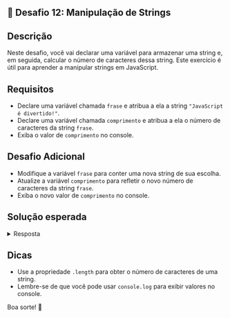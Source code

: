 ## 📝 Desafio 12: Manipulação de Strings

## Descrição

Neste desafio, você vai declarar uma variável para armazenar uma string e, em seguida, calcular o número de caracteres dessa string. Este exercício é útil para aprender a manipular strings em JavaScript.

## Requisitos

- Declare uma variável chamada `frase` e atribua a ela a string `"JavaScript é divertido!"`.
- Declare uma variável chamada `comprimento` e atribua a ela o número de caracteres da string `frase`.
- Exiba o valor de `comprimento` no console.

## Desafio Adicional

- Modifique a variável `frase` para conter uma nova string de sua escolha.
- Atualize a variável `comprimento` para refletir o novo número de caracteres da string `frase`.
- Exiba o novo valor de `comprimento` no console.

## Solução esperada

<details>
    <summary>Resposta</summary>

```javascript
let frase = "JavaScript é divertido!"

let comprimento = frase.length

console.log("O comprimento da frase é: " + comprimento)

// Desafio Adicional

frase = "Aprender JavaScript é muito legal!"

comprimento = frase.length

console.log("O novo comprimento da frase é: " + comprimento)
```

#### Explicação

- Declaramos uma variável `frase` e atribuímos a ela a string `"JavaScript é divertido!"`.
- Declaramos uma variável `comprimento` e usamos a propriedade `.length` para obter o número de caracteres da string `frase`.
- Utilizamos `console.log` para exibir o valor de `comprimento` no console.
- Modificamos a variável `frase` para uma nova string `"Aprender JavaScript é muito legal!"`.
- Atualizamos a variável `comprimento` para refletir o novo número de caracteres da string `frase`.
- Utilizamos `console.log` para exibir o novo valor de `comprimento` no console.
</details>

## Dicas

- Use a propriedade `.length` para obter o número de caracteres de uma string.
- Lembre-se de que você pode usar `console.log` para exibir valores no console.

Boa sorte! 🚀
